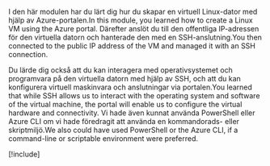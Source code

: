 <span data-ttu-id="0253d-101">I den här modulen har du lärt dig hur du skapar en virtuell Linux-dator med hjälp av Azure-portalen.</span><span class="sxs-lookup"><span data-stu-id="0253d-101">In this module, you learned how to create a Linux VM using the Azure portal.</span></span> <span data-ttu-id="0253d-102">Därefter anslöt du till den offentliga IP-adressen för den virtuella datorn och hanterade den med en SSH-anslutning.</span><span class="sxs-lookup"><span data-stu-id="0253d-102">You then connected to the public IP address of the VM and managed it with an SSH connection.</span></span> 

<span data-ttu-id="0253d-103">Du lärde dig också att du kan interagera med operativsystemet och programvara på den virtuella datorn med hjälp av SSH, och att du kan konfigurera virtuell maskinvara och anslutningar via portalen.</span><span class="sxs-lookup"><span data-stu-id="0253d-103">You learned that while SSH allows us to interact with the operating system and software of the virtual machine, the portal will enable us to configure the virtual hardware and connectivity.</span></span> <span data-ttu-id="0253d-104">Vi hade även kunnat använda PowerShell eller Azure CLI om vi hade föredragit att använda en kommandorads- eller skriptmiljö.</span><span class="sxs-lookup"><span data-stu-id="0253d-104">We also could have used PowerShell or the Azure CLI, if a command-line or scriptable environment were preferred.</span></span>

<!-- Cleanup sandbox -->
[!include[](../../../includes/azure-sandbox-cleanup.md)]
